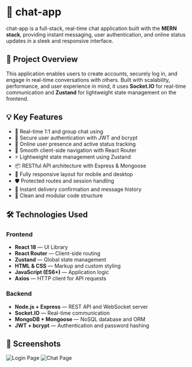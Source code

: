 # 💬 chat-app

chat-app is a full-stack, real-time chat application built with the **MERN stack**, providing instant messaging, user authentication, and online status updates in a sleek and responsive interface.

## 🎯 Project Overview

This application enables users to create accounts, securely log in, and engage in real-time conversations with others. Built with scalability, performance, and user experience in mind, it uses **Socket.IO** for real-time communication and **Zustand** for lightweight state management on the frontend.

## 💡 Key Features

- 💬 Real-time 1:1 and group chat using
- 🔐 Secure user authentication with JWT and bcrypt
- 👥 Online user presence and active status tracking
- 🧭 Smooth client-side navigation with React Router
- ⚡ Lightweight state management using Zustand
- 📦 RESTful API architecture with Express & Mongoose
- 📱 Fully responsive layout for mobile and desktop
- 🛡️ Protected routes and session handling
- 📨 Instant delivery confirmation and message history
- 🔧 Clean and modular code structure

## 🛠️ Technologies Used

### Frontend

- **React 18** — UI Library
- **React Router** — Client-side routing
- **Zustand** — Global state management
- **HTML & CSS** — Markup and custom styling
- **JavaScript (ES6+)** — Application logic
- **Axios** — HTTP client for API requests

### Backend

- **Node.js + Express** — REST API and WebSocket server
- **Socket.IO** — Real-time communication
- **MongoDB + Mongoose** — NoSQL database and ORM
- **JWT + bcrypt** — Authentication and password hashing

## 📸 Screenshots

![Login Page](.frontend/src/assets/screenshot.png)
![Chat Page](.frontend/src/assets/screenshot1.png)
